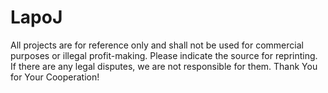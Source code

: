 # LapoJ
All projects are for reference only and shall not be used for commercial purposes or illegal profit-making. 
Please indicate the source for reprinting.
If there are any legal disputes, we are not responsible for them.
Thank You for Your Cooperation!
